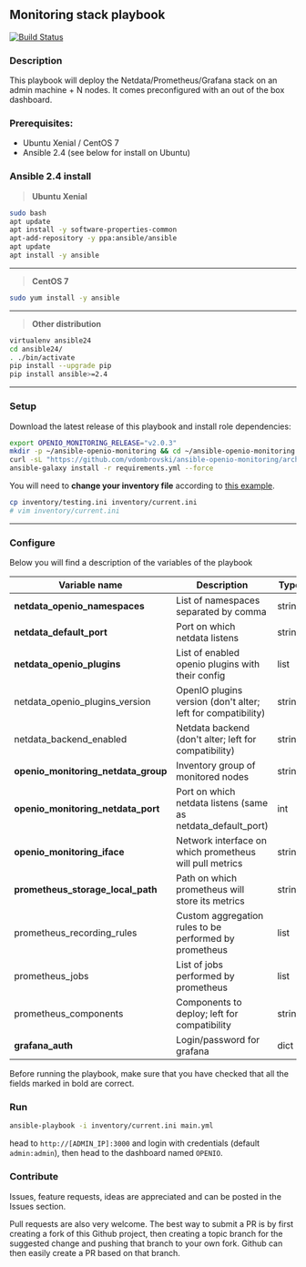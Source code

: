 Monitoring stack playbook
---

[![Build Status](https://travis-ci.org/vdombrovski/ansible-openio-monitoring.svg?branch=master)](https://travis-ci.org/vdombrovski/ansible-openio-monitoring)

### Description

This playbook will deploy the Netdata/Prometheus/Grafana stack on an admin machine + N nodes. It comes preconfigured with an out of the box dashboard.


### Prerequisites:

- Ubuntu Xenial / CentOS 7
- Ansible 2.4 (see below for install on Ubuntu)

### Ansible 2.4 install

> **Ubuntu Xenial**
```sh
sudo bash
apt update
apt install -y software-properties-common
apt-add-repository -y ppa:ansible/ansible
apt update
apt install -y ansible
```

---

> **CentOS 7**
```sh
sudo yum install -y ansible
```

---

> **Other distribution**
```sh
virtualenv ansible24
cd ansible24/
. ./bin/activate
pip install --upgrade pip
pip install ansible>=2.4
```

---

### Setup

Download the latest release of this playbook and install role dependencies:

```sh
export OPENIO_MONITORING_RELEASE="v2.0.3"
mkdir -p ~/ansible-openio-monitoring && cd ~/ansible-openio-monitoring
curl -sL "https://github.com/vdombrovski/ansible-openio-monitoring/archive/$OPENIO_MONITORING_RELEASE.tar.gz" | tar xz --strip-components=1
ansible-galaxy install -r requirements.yml --force
```

You will need to **change your inventory file** according to [this example](inventory/testing.ini).

```sh
cp inventory/testing.ini inventory/current.ini
# vim inventory/current.ini
```

---

### Configure

Below you will find a description of the variables of the playbook

| Variable name                       | Description                                                  | Type   |
| ----------------------------------- | ------------------------------------------------------------ | ------ |
| **netdata_openio_namespaces**       | List of namespaces separated by comma                        | string |
| **netdata_default_port**            | Port on which netdata listens                                | string |
| **netdata_openio_plugins**          | List of enabled openio plugins with their config             | list   |
| netdata_openio_plugins_version      | OpenIO plugins version (don't alter; left for compatibility) | string |
| netdata_backend_enabled             | Netdata backend (don't alter; left for compatibility)        | string |
| **openio_monitoring_netdata_group** | Inventory group of monitored nodes                           | string |
| **openio_monitoring_netdata_port**  | Port on which netdata listens (same as netdata_default_port) | int    |
| **openio_monitoring_iface**         | Network interface on which prometheus will pull metrics      | string |
| **prometheus_storage_local_path**   | Path on which prometheus will store its metrics              | string |
| prometheus_recording_rules          | Custom aggregation rules to be performed by prometheus       | list   |
| prometheus_jobs                     | List of jobs performed by prometheus                         | list   |
| prometheus_components               | Components to deploy; left for compatibility                 | string |
| **grafana_auth**                    | Login/password for grafana                                   | dict   |

Before running the playbook, make sure that you have checked that all the fields marked in bold are correct.

### Run

```sh
ansible-playbook -i inventory/current.ini main.yml
```

head to `http://[ADMIN_IP]:3000` and login with credentials (default `admin:admin`), then head to the dashboard named `OPENIO`.

### Contribute

Issues, feature requests, ideas are appreciated and can be posted in the Issues section.

Pull requests are also very welcome. The best way to submit a PR is by first creating a fork of this Github project, then creating a topic branch for the suggested change and pushing that branch to your own fork. Github can then easily create a PR based on that branch.
